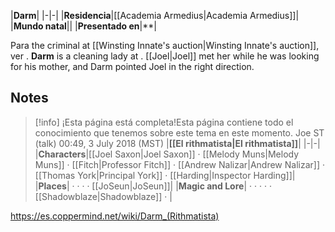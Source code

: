|**Darm**|
|-|-|
|**Residencia**|[[Academia Armedius\|Academia Armedius]]|
|**Mundo natal**||
|**Presentado en**|**|

Para the criminal at [[Winsting Innate's auction\|Winsting Innate's auction]], ver .
**Darm** is a cleaning lady at .
[[Joel\|Joel]] met her while he was looking for his mother, and Darm pointed Joel in the right direction.

## Notes

> [!info] ¡Esta página está completa!Esta página contiene todo el conocimiento que tenemos sobre este tema en este momento.
Joe ST (talk) 00:49, 3 July 2018 (MST)
|**[[El rithmatista\|El rithmatista]]**|
|-|-|
|**Characters**|[[Joel Saxon\|Joel Saxon]] · [[Melody Muns\|Melody Muns]] · [[Fitch\|Professor Fitch]] · [[Andrew Nalizar\|Andrew Nalizar]] · [[Thomas York\|Principal York]] · [[Harding\|Inspector Harding]]|
|**Places**| ·  ·  ·  · [[JoSeun\|JoSeun]]|
|**Magic and Lore**| ·  ·  ·  ·  · [[Shadowblaze\|Shadowblaze]] · |



https://es.coppermind.net/wiki/Darm_(Rithmatista)